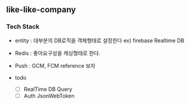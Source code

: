 ## like-like-company

### Tech Stack

- entity : 대부분의 DB로직을 객체형태로 설정한다 ex) firebase Realtime DB
- Redis : 좋아요구성을 캐싱형태로 한다.
- Push : GCM, FCM reference 보자

- todo
    - [ ] RealTime DB Query
    - [ ] Auth JsonWebToken